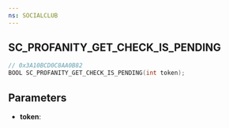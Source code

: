 ```yaml
---
ns: SOCIALCLUB
---
```

## SC_PROFANITY_GET_CHECK_IS_PENDING

```c
// 0x3A10BCD0C8AA0B82
BOOL SC_PROFANITY_GET_CHECK_IS_PENDING(int token);
```

## Parameters
* **token**:
